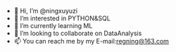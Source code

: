 - 👋 Hi, I’m @ningxuyuzi
- 👀 I’m interested in PYTHON&SQL
- 🌱 I’m currently learning ML
- 💞️ I’m looking to collaborate on DataAnalysis
- 📫 You can reach me by my E-mail:regning@163.com

<!---
ningxuyuzi/ningxuyuzi is a ✨ special ✨ repository because its `README.md` (this file) appears on your GitHub profile.
You can click the Preview link to take a look at your changes.
--->
